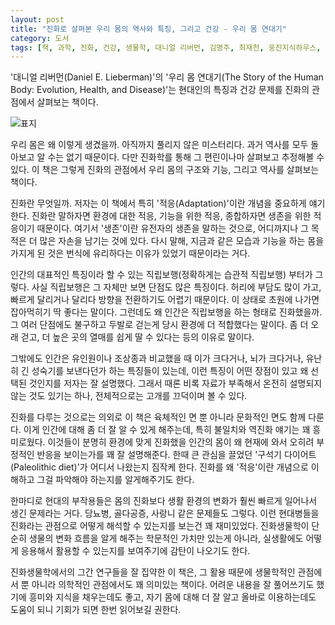 ```yaml
---
layout: post
title: "진화로 살펴본 우리 몸의 역사와 특징, 그리고 건강 - 우리 몸 연대기"
category: 도서
tags: [책, 과학, 진화, 건강, 생물학, 대니얼 리버먼, 김명주, 최재천, 웅진지식하우스, 웅진씽크빅서평]
---
```


'대니얼 리버먼(Daniel E. Lieberman)'의
'우리 몸 연대기(The Story of the Human Body: Evolution, Health, and Disease)'는
현대인의 특징과 건강 문제를 진화의 관점에서 살펴보는 책이다.

![표지](https://lh3.googleusercontent.com/DBosru40bFV3IP0JsisU7gzQitfJhRtSk2yhVyle5-6OmtO97TSZEfDKi4MWyjRfyPQGyNctYGVYjA=s480)

우리 몸은 왜 이렇게 생겼을까.
아직까지 풀리지 않은 미스터리다.
과거 역사를 모두 돌아보고 알 수는 없기 때문이다.
다만 진화학를 통해 그 편린이나마 살펴보고 추정해볼 수 있다.
이 책은 그렇게 진화의 관점에서 우리 몸의 구조와 기능, 그리고 역사를 살펴보는 책이다.

진화란 무엇일까.
저자는 이 책에서 특히 '적응(Adaptation)'이란 개념을 중요하게 얘기한다.
진화란 말하자면 환경에 대한 적응, 기능을 위한 적응,
종합하자면 생존을 위한 적응이기 때문이다.
여기서 '생존'이란 유전자의 생존을 말하는 것으로,
어디까지나 그 목적은 더 많은 자손을 남기는 것에 있다.
다시 말해, 지금과 같은 모습과 기능을 하는 몸을 가지게 된 것은
번식에 유리하다는 이유가 있었기 때문이라는 거다.

인간의 대표적인 특징이라 할 수 있는 직립보행(정확하게는 습관적 직립보행) 부터가 그렇다.
사실 직립보행은 그 자체만 보면 단점도 많은 특징이다.
허리에 부담도 많이 가고, 빠르게 달리거나 달리다 방향을 전환하기도 어렵기 때문이다.
이 상태로 초원에 나가면 잡아먹히기 딱 좋다는 말이다.
그런데도 왜 인간은 직립보행을 하는 형태로 진화했을까.
그 여러 단점에도 불구하고 두발로 걷는게 당시 환경에 더 적합했다는 말이다.
좀 더 오래 걷고, 더 높은 곳의 열매를 쉽게 딸 수 있다는 등의 이유로 말이다.

그밖에도 인간은 유인원이나 조상종과 비교했을 때
이가 크다거나, 뇌가 크다거나, 유난히 긴 성숙기를 보낸다던가 하는 특징들이 있는데,
이런 특징이 어떤 장점이 있고 왜 선택된 것인지를 저자는 잘 설명했다.
그래서 때론 비록 자료가 부족해서 온전히 설명되지 않는 것도 있기는 하나,
전체적으로는 고개를 끄덕이며 볼 수 있다.

진화를 다루는 것으로는 의외로
이 책은 육체적인 면 뿐 아니라 문화적인 면도 함께 다룬다.
이게 인간에 대해 좀 더 잘 알 수 있게 해주는데,
특히 불일치와 역진화 얘기는 꽤 흥미로웠다.
이것들이 분명히 환경에 맞게 진화했을 인간의 몸이
왜 현재에 와서 오히려 부정적인 반응을 보이는가를 꽤 잘 설명해준다.
한때 큰 관심을 끌었던 '구석기 다이어트(Paleolithic diet)'가 어디서 나왔는지 짐작케 한다.
진화를 왜 '적응'이란 개념으로 이해하고 그걸 파악해야 하는지를 알게해주기도 한다.

한마디로 현대의 부작용들은 몸의 진화보다 생활 환경의 변화가 훨씬 빠르게 일어나서 생긴 문제라는 거다.
당뇨병, 골다공증, 사랑니 같은 문제들도 그렇다.
이런 현대병들을 진화라는 관점으로 어떻게 해석할 수 있는지를 보는건 꽤 재미있었다.
진화생물학이 단순히 생물의 변화 흐름을 알게 해주는 학문적인 가치만 있는게 아니라,
실생활에도 어떻게 응용해서 활용할 수 있는지를 보여주기에 감탄이 나오기도 한다.

진화생물학에서의 그간 연구들을 잘 집약한 이 책은,
그 활용 때문에 생물학적인 관점에서 뿐 아니라
의학적인 관점에서도 꽤 의미있는 책이다.
어려운 내용을 잘 풀어쓰기도 했기에 흥미와 지식을 채우는데도 좋고,
자기 몸에 대해 더 잘 알고 올바로 이용하는데도 도움이 되니
기회가 되면 한번 읽어보길 권한다.
